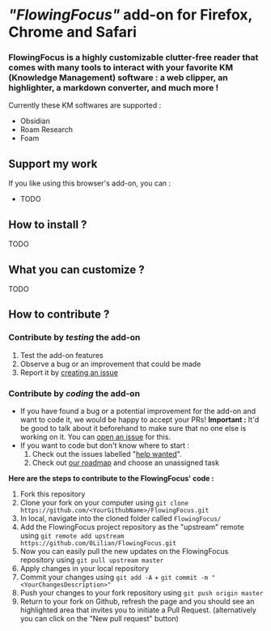 # _**"FlowingFocus"**_ add-on for Firefox, Chrome and Safari
### FlowingFocus is a highly customizable clutter-free reader that comes with many tools to interact with your favorite KM (Knowledge Management) software : a web clipper, an highlighter, a markdown converter, and much more !
Currently these KM softwares are supported :
- Obsidian
- Roam Research
- Foam

## Support my work
If you like using this browser's add-on, you can :
- TODO

## How to install ?
TODO

## What you can customize ?
TODO

## How to contribute ?

### Contribute by _**testing**_ the add-on
1) Test the add-on features
2) Observe a bug or an improvement that could be made
3) Report it by [creating an issue](https://github.com/0Lilian/FlowingFocus/issues/new)

### Contribute by _**coding**_ the add-on
- If you have found a bug or a potential improvement for the add-on and want to code it, we would be happy to accept your PRs!
  **Important :** It'd be good to talk about it beforehand to make sure that no one else is working on it. You can [open an issue](https://github.com/0Lilian/FlowingFocus/issues/new) for this.
- If you want to code but don't know where to start :
  1) Check out the issues labelled "[help wanted](https://github.com/0Lilian/FlowingFocus/labels/help%20wanted)".
  2) Check out [our roadmap](https://github.com/0Lilian/FlowingFocus/projects/1) and choose an unassigned task

**Here are the steps to contribute to the FlowingFocus' code :**
1) Fork this repository
2) Clone your fork on your computer using `git clone https://github.com/<YourGithubName>/FlowingFocus.git`
3) In local, navigate into the cloned folder called `FlowingFocus/`
4) Add the FlowingFocus project repository as the "upstream" remote using `git remote add upstream https://github.com/0Lilian/FlowingFocus.git`
5) Now you can easily pull the new updates on the FlowingFocus repository using `git pull upstream master`
5) Apply changes in your local repository
6) Commit your changes using `git add -A` + `git commit -m "<YourChangesDescription>"`
7) Push your changes to your fork repository using `git push origin master`
8) Return to your fork on Github, refresh the page and you should see an highlighted area that invites you to initiate a Pull Request. (alternatively you can click on the "New pull request" button)
